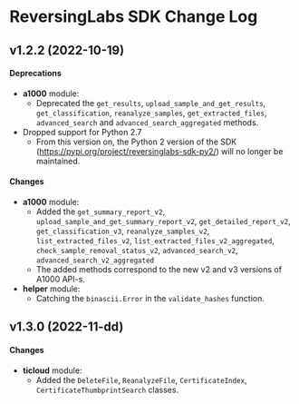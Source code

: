 ReversingLabs SDK Change Log
=========
v1.2.2 (2022-10-19)
-------------------

#### Deprecations

- **a1000** module:
  - Deprecated the `get_results`, `upload_sample_and_get_results`, `get_classification`, `reanalyze_samples`, `get_extracted_files`, `advanced_search` and `advanced_search_aggregated` methods.
- Dropped support for Python 2.7
  - From this version on, the Python 2 version of the SDK (https://pypi.org/project/reversinglabs-sdk-py2/) will no longer be maintained.

#### Changes

- **a1000** module:
  - Added the `get_summary_report_v2`, `upload_sample_and_get_summary_report_v2`, `get_detailed_report_v2`, `get_classification_v3`, `reanalyze_samples_v2`, `list_extracted_files_v2`, `list_extracted_files_v2_aggregated`, `check_sample_removal_status_v2`, `advanced_search_v2`, `advanced_search_v2_aggregated`
  - The added methods correspond to the new v2 and v3 versions of A1000 API-s.
- **helper** module:
  - Catching the `binascii.Error` in the `validate_hashes` function.


  
v1.3.0 (2022-11-dd)
-------------------

#### Changes

- **ticloud** module:
  - Added the `DeleteFile`, `ReanalyzeFile`, `CertificateIndex`, `CertificateThumbprintSearch` classes.